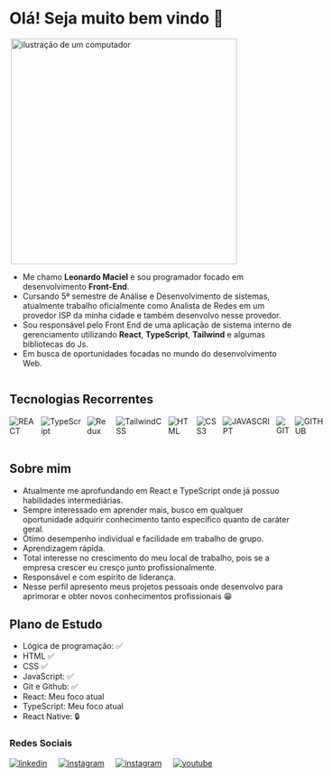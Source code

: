 # Olá! Seja muito bem vindo 👋


<div style='display: flex; align-items: center; flex-wrap: wrap'>

<img src="https://raw.githubusercontent.com/MicaelliMedeiros/micaellimedeiros/master/image/computer-illustration.png" alt="ilustração de um computador"  min-width="200px" width="400px" align="right">

<ul aling="right">
    <li>
        Me chamo <strong>Leonardo Maciel</strong> e sou programador focado em desenvolvimento <strong>Front-End</strong>.
    </li>
    <li>
        Cursando 5ª semestre de Análise e Desenvolvimento de sistemas, 
        atualmente trabalho oficialmente como Analista de Redes em um provedor ISP da minha cidade e também desenvolvo nesse provedor. 
    </li>
    <li>
        Sou responsável pelo Front End de uma aplicação de sistema interno de gerenciamento utilizando <strong>React</strong>, <strong>TypeScript</strong>, <strong>Tailwind</strong> e algumas bibliotecas do Js.
    </li>
    <li>
        Em busca de oportunidades focadas no mundo do desenvolvimento Web.
    </li>

</ul>


</div>

## Tecnologias Recorrentes

<div style="display: flex; gap: 10px;">
    <img align="center" alt="REACT" src="https://img.shields.io/badge/react-%2320232a.svg?style=for-the-badge&logo=react&logoColor=%2361DAFB"
    ></img>
    <img align="center" alt="TypeScript" src="https://img.shields.io/badge/typescript-%23007ACC.svg?style=for-the-badge&logo=typescript&logoColor=white"
    ></img>
    <img align="center" alt="Redux" src="https://img.shields.io/badge/redux-%23593d88.svg?style=for-the-badge&logo=redux&logoColor=white"
    ></img>
    <img align="center" alt="TailwindCSS" src="https://img.shields.io/badge/tailwindcss-%2338B2AC.svg?style=for-the-badge&logo=tailwind-css&logoColor=white"
    ></img>
    <img align="center" alt="HTML" src="https://img.shields.io/badge/html5-%23E34F26.svg?style=for-the-badge&logo=html5&logoColor=white" ></img>
    <img align="center" alt="CSS3" src="https://img.shields.io/badge/css3-%231572B6.svg?style=for-the-badge&logo=css3&logoColor=white"
    ></img>
    <img align="center" alt="JAVASCRIPT" src="https://img.shields.io/badge/JavaScript-F7DF1E?style=for-the-badge&logo=javascript&logoColor=black"
    ></img>
    <img align="center" alt="GIT" src="https://img.shields.io/badge/GIT-E44C30?style=for-the-badge&logo=git&logoColor=white"
    ></img>
    <img align="center" alt="GITHUB" src="https://img.shields.io/badge/GitHub-100000?style=for-the-badge&logo=github&logoColor=white"
    ></img>
</div>
<br>

## Sobre mim

- Atualmente me aprofundando em React e TypeScript onde já possuo habilidades intermediárias.
- Sempre interessado em aprender mais, busco em qualquer oportunidade adquirir conhecimento tanto específico quanto de caráter geral.
- Ótimo desempenho individual e facilidade em trabalho de grupo.
- Aprendizagem rápida.
- Total interesse no crescimento do meu local de trabalho, pois se a empresa crescer eu cresço junto profissionalmente.
- Responsável e com espirito de liderança.
- Nesse perfil apresento meus projetos pessoais onde desenvolvo para aprimorar e obter novos conhecimentos profissionais 😁

## Plano de Estudo

- Lógica de programação: :white_check_mark:
- HTML :white_check_mark:	
- CSS :white_check_mark:
- JavaScript: :white_check_mark:
- Git e Github: :white_check_mark:
- React: Meu foco atual
- TypeScript: Meu foco atual
- React Native: :lock:

### Redes Sociais

<div style="display: flex; gap: 20px;">
    <a href='https://www.linkedin.com/in/leonardo-maciel-s/'>
        <img align="center" alt="linkedin" src="https://img.shields.io/badge/linkedin-%230077B5.svg?style=for-the-badge&logo=linkedin&logoColor=white" ></img>
    </a>
    <a href="https://www.instagram.com/sr.maciel?igsh=MWZqMnI0OXQ0OGo4bg==">
        <img align="center" alt="instagram" src="https://img.shields.io/badge/Instagram-%23E4405F.svg?style=for-the-badge&logo=Instagram&logoColor=white"></img>
    </a>
        <a href="https://x.com/devXamanX">
        <img align="center" alt="instagram" src="https://img.shields.io/badge/X-%23000000.svg?style=for-the-badge&logo=X&logoColor=white"></img>
    </a>
    <a href="https://www.youtube.com/@DevXamanX">
        <img align="center" alt="youtube" src="https://img.shields.io/badge/YouTube-%23FF0000.svg?style=for-the-badge&logo=YouTube&logoColor=white"></img>
    </a>

</div>
